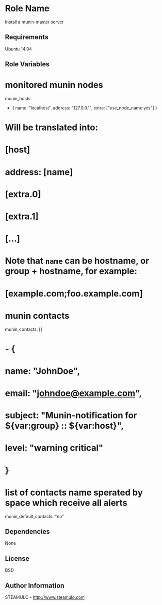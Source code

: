 Role Name
=========

Install a munin-master server

Requirements
------------

Ubuntu 14.04

Role Variables
--------------

# monitored munin nodes
munin_hosts:
  - {
    name: "localhost",
    address: "127.0.0.1",
    extra: ["use_node_name yes"]
  }
# Will be translated into:
# [host]
#   address: [name]
#   [extra.0]
#   [extra.1]
#   [...]
#
# Note that `name` can be hostname, or group + hostname, for example:
# [example.com;foo.example.com]

# munin contacts
munin_contacts: []
#  - {
#    name: "JohnDoe",
#    email: "johndoe@example.com",
#    subject: "Munin-notification for ${var:group} :: ${var:host}",
#    level: "warning critical"
#   }


# list of contacts name sperated by space which receive all alerts
munin_default_contacts: "no"

Dependencies
------------

None

License
-------

BSD

Author Information
------------------

STEAMULO - http://www.steamulo.com
